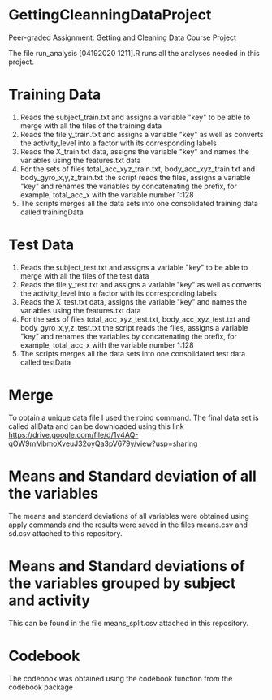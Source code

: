 # GettingCleanningDataProject
Peer-graded Assignment: Getting and Cleaning Data Course Project

The file run_analysis [04192020 1211].R runs all the analyses needed in this project.

# Training Data
1) Reads the subject_train.txt and assigns a variable "key" to be able to merge with all the files of the training data
2) Reads the file y_train.txt and assigns a variable "key" as well as converts the activity_level into a factor with its corresponding labels
3) Reads the X_train.txt data, assigns the variable "key" and names the variables using the features.txt data
4) For the sets of files total_acc_xyz_train.txt, body_acc_xyz_train.txt and body_gyro_x,y,z_train.txt the script reads the files, assigns a variable "key" and renames the variables by concatenating the prefix, for example, total_acc_x with the variable number 1:128
5) The scripts merges all the data sets into one consolidated training data called trainingData

# Test Data
1) Reads the subject_test.txt and assigns a variable "key" to be able to merge with all the files of the test data
2) Reads the file y_test.txt and assigns a variable "key" as well as converts the activity_level into a factor with its corresponding labels
3) Reads the X_test.txt data, assigns the variable "key" and names the variables using the features.txt data
4) For the sets of files total_acc_xyz_test.txt, body_acc_xyz_test.txt and body_gyro_x,y,z_test.txt the script reads the files, assigns a variable "key" and renames the variables by concatenating the prefix, for example, total_acc_x with the variable number 1:128
5) The scripts merges all the data sets into one consolidated test data called testData

# Merge 
To obtain a unique data file I used the rbind command. The final data set is called allData and can be downloaded using this link
https://drive.google.com/file/d/1v4AQ-qOW9mMbmoXveuJ32oyQa3pV679y/view?usp=sharing

# Means and Standard deviation of all the variables
The means and standard deviations of all variables were obtained using apply commands and the results were saved in the files means.csv and sd.csv attached to this repository.

# Means and Standard deviations of the variables grouped by subject and activity
This can be found in the file means_split.csv attached in this repository.

# Codebook
The codebook was obtained using the codebook function from the codebook package










